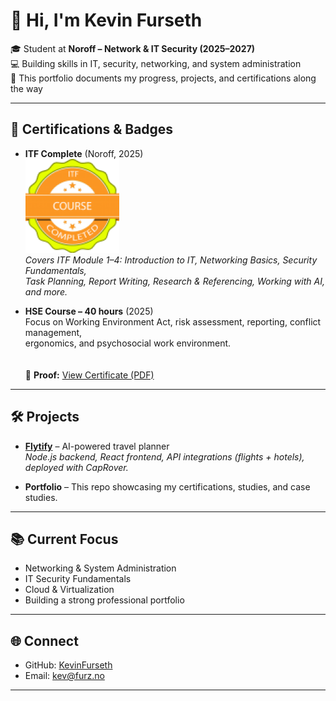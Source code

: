 # 👋 Hi, I'm Kevin Furseth  

🎓 Student at **Noroff – Network & IT Security (2025–2027)**  
💻 Building skills in IT, security, networking, and system administration  
📂 This portfolio documents my progress, projects, and certifications along the way  

---

## 📜 Certifications & Badges  

- **ITF Complete** (Noroff, 2025)  
  <img src="ITF_Complete.png" alt="ITF Complete Badge" width="150"/>  
  *Covers ITF Module 1–4: Introduction to IT, Networking Basics, Security Fundamentals,  
  Task Planning, Report Writing, Research & Referencing, Working with AI, and more.*  

- **HSE Course – 40 hours** (2025)  
  Focus on Working Environment Act, risk assessment, reporting, conflict management,  
  ergonomics, and psychosocial work environment.  
  <br>  
  📑 **Proof:** [View Certificate (PDF)](HMS-sertifikat.pdf)  

---

## 🛠️ Projects  

- **[Flytify](https://github.com/Flytify)** – AI-powered travel planner  
  *Node.js backend, React frontend, API integrations (flights + hotels),  
  deployed with CapRover.*  

- **Portfolio** – This repo showcasing my certifications, studies, and case studies.  

---

## 📚 Current Focus  

- Networking & System Administration  
- IT Security Fundamentals  
- Cloud & Virtualization  
- Building a strong professional portfolio  

---

## 🌐 Connect  

- GitHub: [KevinFurseth](https://github.com/KevinFurseth)  
- Email: kev@furz.no  

---
